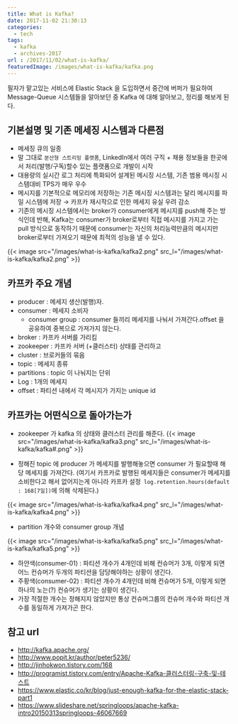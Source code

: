```yaml
---
title: What is Kafka?
date: 2017-11-02 21:30:13
categories:
  - tech
tags: 
  - kafka
  - archives-2017
url : /2017/11/02/what-is-kafka/
featuredImage: /images/what-is-kafka/kafka.png
---
```

필자가 맡고있는 서비스에 Elastic Stack 을 도입하면서 중간에 버퍼가 필요하여 Message-Queue 시스템들을 알아보던 중 Kafka 에 대해 알아보고, 정리를 해보게 된다.

## 기본설명 및 기존 메세징 시스템과 다른점
- 메세징 큐의 일종
- 말 그대로 `분산형 스트리밍 플랫폼`, LinkedIn에서 여러 구직 + 채용 정보들을 한곳에서 처리(발행/구독)할수 있는 플랫폼으로 개발이 시작
- 대용량의 실시간 로그 처리에 특화되어 설계된 메시징 시스템, 기존 범용 메시징 시스템대비 TPS가 매우 우수
- 메시지를 기본적으로 메모리에 저장하는 기존 메시징 시스템과는 달리 메시지를 파일 시스템에 저장 → 카프카 재시작으로 인한 메세지 유실 우려 감소
- 기존의 메시징 시스템에서는 broker가 consumer에게 메시지를 push해 주는 방식인데 반해, Kafka는 consumer가 broker로부터 직접 메시지를 가지고 가는 pull 방식으로 동작하기 때문에 consumer는 자신의 처리능력만큼의 메시지만 broker로부터 가져오기 때문에 최적의 성능을 낼 수 있다.

{{< image src="/images/what-is-kafka/kafka2.png" src_l="/images/what-is-kafka/kafka2.png" >}}

## 카프카 주요 개념
- producer : 메세지 생산(발행)자. 
- consumer : 메세지 소비자
	- consumer group : consumer 들끼리 메세지를 나눠서 가져간다.offset 을 공유하여 중복으로 가져가지 않는다.
- broker : 카프카 서버를 가리킴
- zookeeper : 카프카 서버 (+클러스터) 상태를 관리하고 
- cluster : 브로커들의 묶음
- topic : 메세지 종류
- partitions : topic 이 나눠지는 단위
- Log : 1개의 메세지
- offset : 파티션 내에서 각 메시지가 가지는 unique id

## 카프카는 어떤식으로 돌아가는가
- zookeeper 가 kafka 의 상태와 클러스터 관리를 해준다.
{{< image src="/images/what-is-kafka/kafka3.png" src_l="/images/what-is-kafka/kafka#.png" >}}

- 정해진 topic 에 producer 가 메세지를 발행해놓으면 consumer 가 필요할때 해당 메세지를 가져간다. (여기서 카프카로 발행된 메세지들은 consumer가 메세지를 소비한다고 해서 없어지는게 아니라 카프카 설정` log.retention.hours(default : 168[7일])`에  의해 삭제된다.)

{{< image src="/images/what-is-kafka/kafka4.png" src_l="/images/what-is-kafka/kafka4.png" >}}

- partition 개수와 consumer group 개념

{{< image src="/images/what-is-kafka/kafka5.png" src_l="/images/what-is-kafka/kafka5.png" >}}

- 하얀색(consumer-01) : 파티션 개수가 4개인데 비해 컨슈머가 3개, 이렇게 되면 어느 컨슈머가 두개의 파티션을 담당해야하는 상황이 생긴다.
- 주황색(consumer-02) : 파티션 개수가 4개인데 비해 컨슈머가 5개, 이렇게 되면 하나의 노는(?) 컨슈머가 생기는 상황이 생긴다.
- 가장 적절한 개수는 정해지지 않았지만 통상 컨슈머그룹의 컨슈머 개수와 파티션 개수를 동일하게 가져가곤 한다.

## 참고 url
- http://kafka.apache.org/
- http://www.popit.kr/author/peter5236/
- http://jinhokwon.tistory.com/168
- http://programist.tistory.com/entry/Apache-Kafka-클러스터링-구축-및-테스트
- https://www.elastic.co/kr/blog/just-enough-kafka-for-the-elastic-stack-part1
- https://www.slideshare.net/springloops/apache-kafka-intro20150313springloops-46067669
